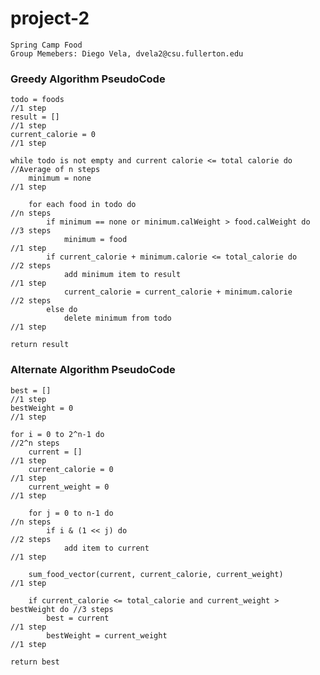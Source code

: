 # project-2
    Spring Camp Food
    Group Memebers: Diego Vela, dvela2@csu.fullerton.edu

### Greedy Algorithm PseudoCode
    todo = foods                                                               //1 step
    result = []                                                                //1 step
    current_calorie = 0                                                        //1 step

    while todo is not empty and current calorie <= total calorie do            //Average of n steps
        minimum = none                                                         //1 step
        
        for each food in todo do                                               //n steps
            if minimum == none or minimum.calWeight > food.calWeight do        //3 steps
                minimum = food                                                 //1 step
            if current_calorie + minimum.calorie <= total_calorie do           //2 steps
                add minimum item to result                                     //1 step
                current_calorie = current_calorie + minimum.calorie            //2 steps
            else do
                delete minimum from todo                                       //1 step

    return result                               

### Alternate Algorithm PseudoCode
    best = []                                                                  //1 step
    bestWeight = 0                                                             //1 step

    for i = 0 to 2^n-1 do                                                      //2^n steps
        current = []                                                           //1 step
        current_calorie = 0                                                    //1 step
        current_weight = 0                                                     //1 step

        for j = 0 to n-1 do                                                    //n steps
            if i & (1 << j) do                                                 //2 steps
                add item to current                                            //1 step
        
        sum_food_vector(current, current_calorie, current_weight)              //1 step

        if current_calorie <= total_calorie and current_weight > bestWeight do //3 steps
            best = current                                                     //1 step
            bestWeight = current_weight                                        //1 step
    
    return best            
